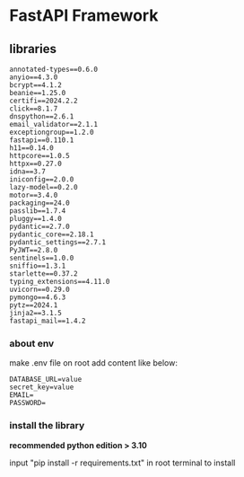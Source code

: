 # FastAPI Framework

## libraries

```
annotated-types==0.6.0
anyio==4.3.0
bcrypt==4.1.2
beanie==1.25.0
certifi==2024.2.2
click==8.1.7
dnspython==2.6.1
email_validator==2.1.1
exceptiongroup==1.2.0
fastapi==0.110.1
h11==0.14.0
httpcore==1.0.5
httpx==0.27.0
idna==3.7
iniconfig==2.0.0
lazy-model==0.2.0
motor==3.4.0
packaging==24.0
passlib==1.7.4
pluggy==1.4.0
pydantic==2.7.0
pydantic_core==2.18.1
pydantic_settings==2.7.1
PyJWT==2.8.0
sentinels==1.0.0
sniffio==1.3.1
starlette==0.37.2
typing_extensions==4.11.0
uvicorn==0.29.0
pymongo==4.6.3
pytz==2024.1
jinja2==3.1.5
fastapi_mail==1.4.2

```

### about env

make .env file on root
add content like below:

```
DATABASE_URL=value
secret_key=value
EMAIL=
PASSWORD=
```

### install the library

**recommended python edition > 3.10**

input "pip install -r requirements.txt" in root terminal to install
